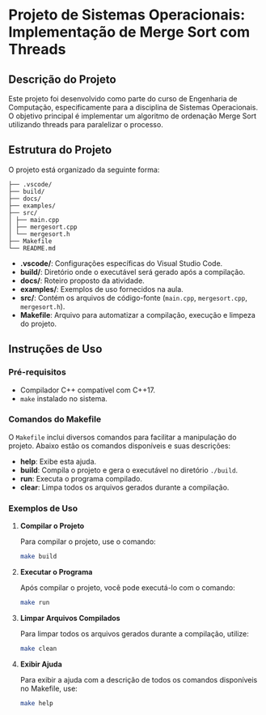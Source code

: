 # Projeto de Sistemas Operacionais: Implementação de Merge Sort com Threads

## Descrição do Projeto

Este projeto foi desenvolvido como parte do curso de Engenharia de Computação, especificamente para a disciplina de Sistemas Operacionais. O objetivo principal é implementar um algoritmo de ordenação Merge Sort utilizando threads para paralelizar o processo.

## Estrutura do Projeto

O projeto está organizado da seguinte forma:

```
├── .vscode/
├── build/
├── docs/
├── examples/
├── src/
│ ├── main.cpp
│ ├── mergesort.cpp
│ └── mergesort.h
├── Makefile
└── README.md
```

- **.vscode/**: Configurações específicas do Visual Studio Code.
- **build/**: Diretório onde o executável será gerado após a compilação.
- **docs/**: Roteiro proposto da atividade.
- **examples/**: Exemplos de uso fornecidos na aula.
- **src/**: Contém os arquivos de código-fonte (`main.cpp`, `mergesort.cpp`, `mergesort.h`).
- **Makefile**: Arquivo para automatizar a compilação, execução e limpeza do projeto.

## Instruções de Uso

### Pré-requisitos

- Compilador C++ compatível com C++17.
- `make` instalado no sistema.

### Comandos do Makefile

O `Makefile` inclui diversos comandos para facilitar a manipulação do projeto. Abaixo estão os comandos disponíveis e suas descrições:

- **help**: Exibe esta ajuda.
- **build**: Compila o projeto e gera o executável no diretório `./build`.
- **run**: Executa o programa compilado.
- **clear**: Limpa todos os arquivos gerados durante a compilação.

### Exemplos de Uso

1. **Compilar o Projeto**

   Para compilar o projeto, use o comando:
   ```sh
   make build
    ```
2. **Executar o Programa**
    
    Após compilar o projeto, você pode executá-lo com o comando:
   ```sh
   make run
    ```

3. **Limpar Arquivos Compilados**

    Para limpar todos os arquivos gerados durante a compilação, utilize:
    ```sh
    make clean
    ```

4. **Exibir Ajuda**

    Para exibir a ajuda com a descrição de todos os comandos disponíveis no Makefile, use:
    ```sh
    make help
    ```